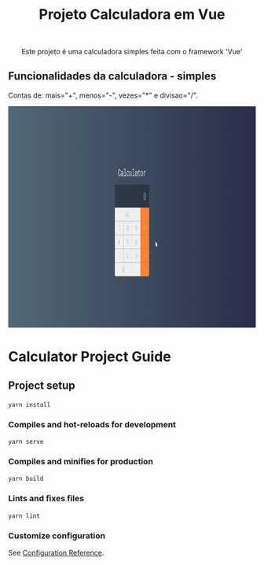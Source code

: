 <h1 align="center">
  Projeto Calculadora em Vue
</h1>
<br>
<p align="center" size="100" >
  Este projeto é uma calculadora simples feita com o framework 'Vue'
</p>

## Funcionalidades da calculadora - simples
<p>
  Contas de: mais="+", menos="-", vezes="*" e divisao="/".
</p>
<div align="center">
  <img src="./gifs/calculator.gif" height="450">
</div>


# Calculator Project Guide

## Project setup
```
yarn install
```

### Compiles and hot-reloads for development
```
yarn serve
```

### Compiles and minifies for production
```
yarn build
```

### Lints and fixes files
```
yarn lint
```

### Customize configuration
See [Configuration Reference](https://cli.vuejs.org/config/).
